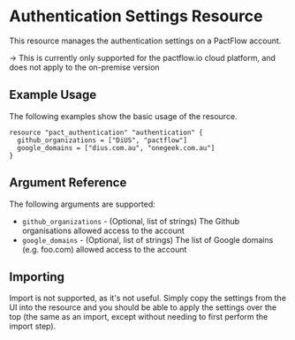 # Authentication Settings Resource

This resource manages the authentication settings on a PactFlow account.

-> This is currently only supported for the pactflow.io cloud platform, and does not apply to the on-premise version

## Example Usage
The following examples show the basic usage of the resource.

```hcl
resource "pact_authentication" "authentication" {
  github_organizations = ["DiUS", "pactflow"]
  google_domains = ["dius.com.au", "onegeek.com.au"]
}
```

## Argument Reference

The following arguments are supported:

* `github_organizations` - (Optional, list of strings) The Github organisations allowed access to the account
* `google_domains` - (Optional, list of strings) The list of Google domains (e.g. foo.com) allowed access to the account

## Importing

Import is not supported, as it's not useful. Simply copy the settings from the UI into the resource and you should be able to apply the settings over the top (the same as an import, except without needing to first perform the import step).